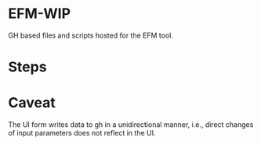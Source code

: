 # EFM-WIP
GH based files and scripts hosted for the EFM tool.

# Steps

# Caveat
The UI form writes data to gh in a unidirectional manner, i.e., direct changes of input parameters does not reflect in the UI. 

